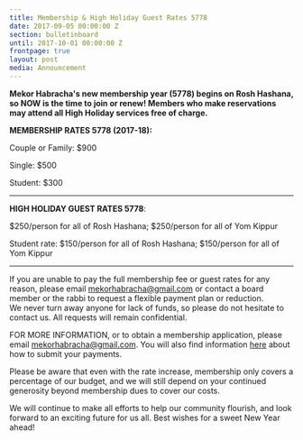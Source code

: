 ```yaml
---
title: Membership & High Holiday Guest Rates 5778
date: 2017-09-05 00:00:00 Z
section: bulletinboard
until: 2017-10-01 00:00:00 Z
frontpage: true
layout: post
media: Announcement
---
```


**Mekor Habracha's new membership year (5778) begins on Rosh Hashana, so NOW is the time to join or renew! Members who make reservations may attend all High Holiday services free of charge.**  

**MEMBERSHIP RATES 5778 (2017-18):**

Couple or Family: $900

Single: $500

Student: $300

----------------------------

**HIGH HOLIDAY GUEST RATES 5778**:

$250/person for all of Rosh Hashana; $250/person for all of Yom Kippur

Student rate: $150/person for all of Rosh Hashana; $150/person for all of Yom Kippur

----------------------------
If you are unable to pay the full membership fee or guest rates for any reason, please email mekorhabracha@gmail.com or contact a board member or the rabbi to request a flexible payment plan or reduction.   We never turn away anyone for lack of funds, so please do not hesitate to contact us. All requests will remain confidential.

FOR MORE INFORMATION, or to obtain a membership application, please email mekorhabracha@gmail.com.  You will also find information [here]({{site.url}}/contribute/donate.html) about how to submit your payments.

Please be aware that even with the rate increase, membership only covers a percentage of our budget, and we will still depend on your continued generosity beyond membership dues to cover our costs.

We will continue to make all efforts to help our community flourish, and look forward to an exciting future for us all. Best wishes for a sweet New Year ahead!

